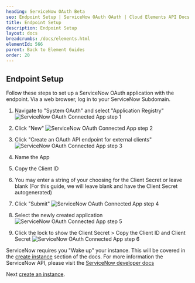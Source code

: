 ```yaml
---
heading: ServiceNow OAuth Beta
seo: Endpoint Setup | ServiceNow OAuth OAuth | Cloud Elements API Docs
title: Endpoint Setup
description: Endpoint Setup
layout: docs
breadcrumbs: /docs/elements.html
elementId: 566
parent: Back to Element Guides
order: 20
---
```


## Endpoint Setup

Follow these steps to set up a ServiceNow OAuth application with the endpoint.
Via a web browser, log in to your ServiceNow Subdomain.

1. Navigate to "System OAuth" and select "Application Registry"
![ServiceNow OAuth Connected App step 1](http://cloud-elements.com/wp-content/uploads/2016/06/ServiceNowAPI1.png)

2. Click "New"
![ServiceNow OAuth Connected App step 2](http://cloud-elements.com/wp-content/uploads/2016/06/ServiceNowAPI2.png)

3. Click "Create an OAuth API endpoint for external clients"
![ServiceNow OAuth Connected App step 3](http://cloud-elements.com/wp-content/uploads/2016/06/ServiceNowAPI3.png)

4. Name the App

5. Copy the Client ID

6. You may enter a string of your choosing for the Client Secret or leave blank (For this guide, we will leave blank and have the Client Secret autogenerated)

7. Click "Submit"
![ServiceNow OAuth Connected App step 4](http://cloud-elements.com/wp-content/uploads/2016/06/ServiceNowAPI4.png)

8. Select the newly created application![ServiceNow OAuth Connected App step 5](http://cloud-elements.com/wp-content/uploads/2016/06/ServiceNowAPI5.png)

9. Click the lock to show the Client Secret > Copy the Client ID and Client Secret
![ServiceNow OAuth Connected App step 6](http://cloud-elements.com/wp-content/uploads/2016/06/ServiceNowAPI6.png)

ServiceNow requires you "Wake up" your instance.  This will be covered in the [create instance](servicenow-oauth-create-instance.html) section of the docs.  For more information the ServiceNow API, please visit the [ServiceNow developer docs](http://wiki.servicenow.com/index.php?title=REST_API)

Next [create an instance](servicenow-oauth-create-instance.html).
